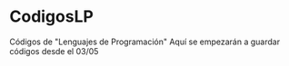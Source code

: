 # CodigosLP
Códigos de "Lenguajes de Programación"
Aquí se empezarán a guardar códigos desde el 03/05
<!--stackedit_data:
eyJoaXN0b3J5IjpbLTEwNDMyMTEwMjZdfQ==
-->
